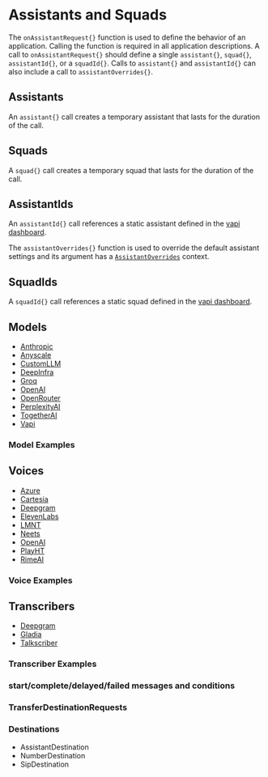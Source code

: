 # Assistants and Squads

The `onAssistantRequest{}` function is used to define the behavior of an application.
Calling the function is required in all application descriptions. A call to `onAssistantRequest{}`
should define a single `assistant{}`, `squad{}`, `assistantId{}`, or a `squadId{}`.
Calls to `assistant{}` and `assistantId{}` can also include a call to `assistantOverrides{}`.

## Assistants

An `assistant{}` call creates a temporary assistant that lasts for the duration of the call.

<chapter title="Assistant Example" id="assistant" collapsible="false">
<code-block lang="kotlin" src="src/main/kotlin/assistants/Assistants.kt" include-symbol="assistantExample"/>
</chapter>

## Squads

A `squad{}` call creates a temporary squad that lasts for the duration of the call.

<chapter title="Squad Example" id="squad" collapsible="false">
<code-block lang="kotlin" src="src/main/kotlin/assistants/Assistants.kt" include-symbol="squadExample"/>
</chapter>

## AssistantIds

An `assistantId{}` call references a static assistant defined in
the [vapi dashboard](https://dashboard.vapi.ai/assistants).

The `assistantOverrides{}` function is used to override the default assistant settings and its argument has a
[`AssistantOverrides`](%base_url%.assistant/-assistant-overrides/index.html) context.

<chapter title="Assistant Id Example" id="assistantId" collapsible="false">
<code-block lang="kotlin" src="src/main/kotlin/assistants/Assistants.kt" include-symbol="assistantIdExample"/>
</chapter>

## SquadIds

A `squadId{}` call references a static squad defined in the [vapi dashboard](https://dashboard.vapi.ai/assistants).

<chapter title="Squad Id Example" id="squadId" collapsible="false">
<code-block lang="kotlin" src="src/main/kotlin/assistants/Assistants.kt" include-symbol="squadIdExample"/>
</chapter>

## Models

* [Anthropic](%base_url%.model/-anthropic-model/index.html)
* [Anyscale](%base_url%.model/-anyscale-model/index.html)
* [CustomLLM](%base_url%.model/-custom-l-l-m-model/index.html)
* [DeepInfra](%base_url%.model/-deep-infra-model/index.html)
* [Groq](%base_url%.model/-groq-model/index.html)
* [OpenAI](%base_url%.model/-open-a-i-model/index.html)
* [OpenRouter](%base_url%.model/-open-router-model/index.html)
* [PerplexityAI](%base_url%.model/-perplexity-a-i-model/index.html)
* [TogetherAI](%base_url%.model/-together-a-i-model/index.html)
* [Vapi](%base_url%.model/-vapi-model/index.html)

### Model Examples

<tabs>
  <tab title="Anthropic">
    <code-block lang="kotlin" src="src/main/kotlin/assistants/Models.kt" include-symbol="anthropicExample"/>
  </tab>
  <tab title="Anyscale">
    <code-block lang="kotlin" src="src/main/kotlin/assistants/Models.kt" include-symbol="anyscaleExample"/>
  </tab>
  <tab title="CustomLLM">
    <code-block lang="kotlin" src="src/main/kotlin/assistants/Models.kt" include-symbol="customLLMExample"/>
  </tab>
  <tab title="DeepInfra">
    <code-block lang="kotlin" src="src/main/kotlin/assistants/Models.kt" include-symbol="deepInfraExample"/>
  </tab>
  <tab title="Groq">
    <code-block lang="kotlin" src="src/main/kotlin/assistants/Models.kt" include-symbol="groqExample"/>
  </tab>
  <tab title="OpenAI">
    <code-block lang="kotlin" src="src/main/kotlin/assistants/Models.kt" include-symbol="openAIExample"/>
  </tab>
  <tab title="OpenRouter">
    <code-block lang="kotlin" src="src/main/kotlin/assistants/Models.kt" include-symbol="openRouterExample"/>
  </tab>
  <tab title="PerplexityAI">
    <code-block lang="kotlin" src="src/main/kotlin/assistants/Models.kt" include-symbol="perplexityAIExample"/>
  </tab>
  <tab title="TogetherAI">
    <code-block lang="kotlin" src="src/main/kotlin/assistants/Models.kt" include-symbol="togetherAIExample"/>
  </tab>
  <tab title="Vapi">
    <code-block lang="kotlin" src="src/main/kotlin/assistants/Models.kt" include-symbol="vapiExample"/>
  </tab>
</tabs>

## Voices

* [Azure](%base_url%.voice/-azure-voice/index.html)
* [Cartesia](%base_url%.voice/-cartesia-voice/index.html)
* [Deepgram](%base_url%.voice/-deepgram-voice/index.html)
* [ElevenLabs](%base_url%.voice/-eleven-labs-voice/index.html)
* [LMNT](%base_url%.voice/-l-m-n-t-voice/index.html)
* [Neets](%base_url%.voice/-neets-voice/index.html)
* [OpenAI](%base_url%.voice/-open-a-i-voice/index.html)
* [PlayHT](%base_url%.voice/-play-h-t-voice/index.html)
* [RimeAI](%base_url%.voice/-rime-a-i-voice/index.html)

### Voice Examples

<tabs>
  <tab title="Azure">
    <code-block lang="kotlin" src="src/main/kotlin/assistants/Voices.kt" include-symbol="azureExample"/>
  </tab>
  <tab title="Cartesia">
    <code-block lang="kotlin" src="src/main/kotlin/assistants/Voices.kt" include-symbol="cartesiaExample"/>
  </tab>
  <tab title="Deepgram">
    <code-block lang="kotlin" src="src/main/kotlin/assistants/Voices.kt" include-symbol="deepgramExample"/>
  </tab>
  <tab title="ElevenLabs">
    <code-block lang="kotlin" src="src/main/kotlin/assistants/Voices.kt" include-symbol="elevenLabsExample"/>
  </tab>
  <tab title="LMNT">
    <code-block lang="kotlin" src="src/main/kotlin/assistants/Voices.kt" include-symbol="lmntExample"/>
  </tab>
  <tab title="Neets">
    <code-block lang="kotlin" src="src/main/kotlin/assistants/Voices.kt" include-symbol="neetsExample"/>
  </tab>
  <tab title="OpenAI">
    <code-block lang="kotlin" src="src/main/kotlin/assistants/Voices.kt" include-symbol="openAIExample"/>
  </tab>
  <tab title="PlayHT">
    <code-block lang="kotlin" src="src/main/kotlin/assistants/Voices.kt" include-symbol="playHTExample"/>
  </tab>
  <tab title="RimeAI">
    <code-block lang="kotlin" src="src/main/kotlin/assistants/Voices.kt" include-symbol="rimeAIExample"/>
  </tab>
</tabs>

## Transcribers

* [Deepgram](%base_url%.transcriber/-deepgram-transcriber/index.html)
* [Gladia](%base_url%.transcriber/-gladia-transcriber/index.html)
* [Talkscriber](%base_url%.transcriber/-talkscriber-transcriber/index.html)

### Transcriber Examples

<tabs>
  <tab title="Deepgram">
    <code-block lang="kotlin" src="src/main/kotlin/assistants/Transcribers.kt" include-symbol="deepgramExample"/>
  </tab>
  <tab title="Gladia">
    <code-block lang="kotlin" src="src/main/kotlin/assistants/Transcribers.kt" include-symbol="gladiaExample"/>
  </tab>
  <tab title="Talkscriber">
    <code-block lang="kotlin" src="src/main/kotlin/assistants/Transcribers.kt" include-symbol="talkscriberExample"/>
  </tab>
</tabs>

### start/complete/delayed/failed messages and conditions

### TransferDestinationRequests

### Destinations

* AssistantDestination
* NumberDestination
* SipDestination
